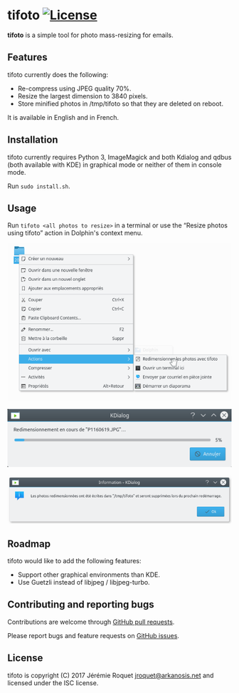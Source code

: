 # tifoto [![License](http://img.shields.io/badge/license-ISC-blue.svg)](/LICENSE)

**tifoto** is a simple tool for photo mass-resizing for emails.

## Features

tifoto currently does the following:
* Re-compress using JPEG quality 70%.
* Resize the largest dimension to 3840 pixels.
* Store minified photos in /tmp/tifoto so that they are deleted on reboot.

It is available in English and in French.

## Installation

tifoto currently requires Python 3, ImageMagick and both Kdialog and qdbus (both available with KDE) in graphical mode or neither of them in console mode.

Run `sudo install.sh`.

## Usage

Run `tifoto <all photos to resize>` in a terminal or use the “Resize photos using tifoto” action in Dolphin's context menu.

![Dolphin menu preview](https://raw.githubusercontent.com/Arkanosis/tifoto/master/screenshots/menu.png)

![Progress dialog preview](https://raw.githubusercontent.com/Arkanosis/tifoto/master/screenshots/progress.png)

![Success dialog preview](https://raw.githubusercontent.com/Arkanosis/tifoto/master/screenshots/success.png)

## Roadmap

tifoto would like to add the following features:
* Support other graphical environments than KDE.
* Use Guetzli instead of libjpeg / libjpeg-turbo.

## Contributing and reporting bugs

Contributions are welcome through [GitHub pull requests](https://github.com/Arkanosis/tifoto/pulls).

Please report bugs and feature requests on [GitHub issues](https://github.com/Arkanosis/tifoto/issues).

## License

tifoto is copyright (C) 2017 Jérémie Roquet <jroquet@arkanosis.net> and licensed under the ISC license.
